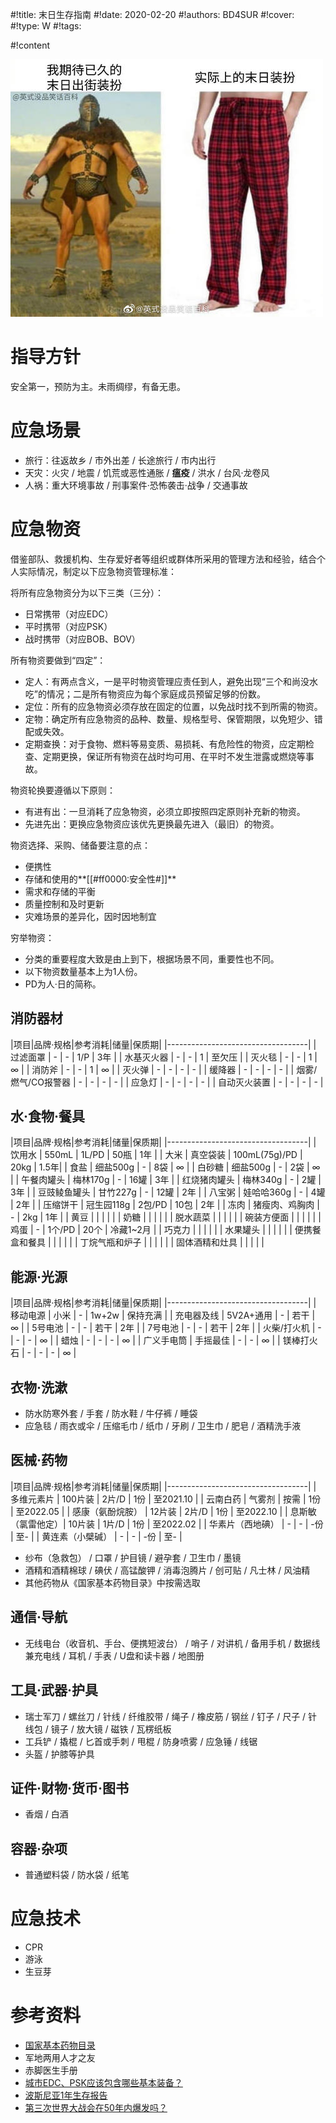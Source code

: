 #!title:    末日生存指南
#!date:     2020-02-20
#!authors:  BD4SUR
#!cover:    
#!type:     W
#!tags:     

#!content

![末日装扮。来源：微博@英式没品笑话百科](./image/W/末日装扮.jpg)

# 指导方针

安全第一，预防为主。未雨绸缪，有备无患。

# 应急场景

- 旅行：往返故乡 / 市外出差 / 长途旅行 / 市内出行
- 天灾：火灾 / 地震 / 饥荒或恶性通胀 / **瘟疫** / 洪水 / 台风·龙卷风
- 人祸：重大环境事故 / 刑事案件·恐怖袭击·战争 / 交通事故

# 应急物资

借鉴部队、救援机构、生存爱好者等组织或群体所采用的管理方法和经验，结合个人实际情况，制定以下应急物资管理标准：

将所有应急物资分为以下三类（三分）：

- 日常携带（对应EDC）
- 平时携带（对应PSK）
- 战时携带（对应BOB、BOV）

所有物资要做到“四定”：

- 定人：有两点含义，一是平时物资管理应责任到人，避免出现“三个和尚没水吃”的情况；二是所有物资应为每个家庭成员预留足够的份数。
- 定位：所有的应急物资必须存放在固定的位置，以免战时找不到所需的物资。
- 定物：确定所有应急物资的品种、数量、规格型号、保管期限，以免短少、错配或失效。
- 定期查换：对于食物、燃料等易变质、易损耗、有危险性的物资，应定期检查、定期更换，保证所有物资在战时均可用、在平时不发生泄露或燃烧等事故。

物资轮换要遵循以下原则：

- 有进有出：一旦消耗了应急物资，必须立即按照四定原则补充新的物资。
- 先进先出：更换应急物资应该优先更换最先进入（最旧）的物资。

物资选择、采购、储备要注意的点：

- 便携性
- 存储和使用的**[[#ff0000:安全性#]]**
- 需求和存储的平衡
- 质量控制和及时更新
- 灾难场景的差异化，因时因地制宜

穷举物资：

+ 分类的重要程度大致是由上到下，根据场景不同，重要性也不同。
+ 以下物资数量基本上为1人份。
+ PD为人·日的简称。

## 消防器材

|项目|品牌·规格|参考消耗|储量|保质期|
|-----------------------------------|
| 过滤面罩 | - | - | 1/P | 3年 |
| 水基灭火器 | - | - | 1 | 至欠压 |
| 灭火毯 | - | - | 1 | ∞ |
| 消防斧 | - | - | 1 | ∞ |
| 灭火弹 | - | - | - | - |
| 缓降器 | - | - | - | - |
| 烟雾/燃气/CO报警器 | - | - | - | - |
| 应急灯 | - | - | - | - |
| 自动灭火装置 | - | - | - | - |

## 水·食物·餐具

|项目|品牌·规格|参考消耗|储量|保质期|
|-----------------------------------|
| 饮用水       | 550mL      | 1L/PD | 50瓶 | 1年 |
| 大米         | 真空袋装   | 100mL(75g)/PD | 20kg | 1.5年|
| 食盐         | 细盐500g   | - | 8袋 | ∞ |
| 白砂糖       | 细盐500g   | - | 2袋 | ∞ |
| 午餐肉罐头   | 梅林170g   | - | 16罐 | 3年 |
| 红烧猪肉罐头 | 梅林340g   | - | 2罐 | 3年 |
| 豆豉鲮鱼罐头 | 甘竹227g   | - | 12罐 | 2年 |
| 八宝粥       | 娃哈哈360g | - | 4罐 | 2年 |
| 压缩饼干     | 冠生园118g | 2包/PD | 10包 | 2年 |
| 冻肉         | 猪瘦肉、鸡胸肉 | - | 2kg | 1年 |
| 黄豆         |  |  |  |  |
| 奶糖         |  |  |  |  |
| 脱水蔬菜     |  |  |  |  |
| 碗装方便面   |  |  |  |  |
| 鸡蛋         | - | 1个/PD | 20个 | 冷藏1~2月 |
| 巧克力       |  |  |  |  |
| 水果罐头     |  |  |  |  |
| 便携餐盒和餐具 |  |  |  |  |
| 丁烷气瓶和炉子 |  |  |  |  |
| 固体酒精和灶具 |  |  |  |  |

## 能源·光源

|项目|品牌·规格|参考消耗|储量|保质期|
|-----------------------------------|
| 移动电源 | 小米 | - | 1w+2w | 保持充满 |
| 充电器及线 | 5V2A+通用 | - | 若干 | ∞ |
| 5号电池 | - | - | 若干 | 2年 |
| 7号电池 | - | - | 若干 | 2年 |
| 火柴/打火机 | - | - | - | ∞ |
| 蜡烛 | - | - | - | ∞ |
| 广义手电筒 | 手摇最佳 | - | - | ∞ |
| 镁棒打火石 | - | - | - | ∞ |

## 衣物·洗漱

- 防水防寒外套 / 手套 / 防水鞋 / 牛仔裤 / 睡袋
- 应急毯 / 雨衣或伞 / 压缩毛巾 / 纸巾 / 牙刷 / 卫生巾 / 肥皂 / 酒精洗手液

## 医械·药物

|项目|品牌·规格|参考消耗|储量|保质期|
|-----------------------------------|
| 多维元素片        | 100片装 | 2片/D | 1份 | 至2021.10 |
| 云南白药          | 气雾剂  | 按需  | 1份 | 至2022.05 |
| 感康（氨酚烷胺）  | 12片装  | 2片/D | 1份 | 至2022.10 |
| 息斯敏（氯雷他定）| 10片装  | 1片/D | 1份 | 至2022.02 |
| 华素片（西地碘）  | -       | -     | -份 | 至-       |
| 黄连素（小檗碱）  | -       | -     | -份 | 至-       |

- 纱布（急救包） / 口罩 / 护目镜 / 避孕套 / 卫生巾 / 墨镜
- 酒精和酒精棉球 / 碘伏 / 高锰酸钾 / 消毒泡腾片 / 创可贴 / 凡士林 / 风油精
- 其他药物从《国家基本药物目录》中按需选取

## 通信·导航

- 无线电台（收音机、手台、便携短波台） / 哨子 / 对讲机 / 备用手机 / 数据线兼充电线 / 耳机 / 手表 / U盘和读卡器 / 地图册

## 工具·武器·护具

- 瑞士军刀 / 螺丝刀 / 针线 / 纤维胶带 / 绳子 / 橡皮筋 / 钢丝 / 钉子 / 尺子 / 针线包 / 镜子 / 放大镜 / 磁铁 / 瓦楞纸板
- 工兵铲 / 撬棍 / 匕首或手刺 / 甩棍 / 防身喷雾 / 应急锤 / 线锯
- 头盔 / 护膝等护具

## 证件·财物·货币·图书

- 香烟 / 白酒

## 容器·杂项

- 普通塑料袋 / 防水袋 / 纸笔

# 应急技术

- CPR
- 游泳
- 生豆芽

# 参考资料

- [国家基本药物目录](http://www.nhc.gov.cn/wjw/jbywml/list.shtml)
- 军地两用人才之友
- 赤脚医生手册
- [城市EDC、PSK应该包含哪些基本装备？](https://www.zhihu.com/question/19808099)
- [波斯尼亚1年生存报告](https://www.douban.com/group/topic/30893091/)
- [第三次世界大战会在50年内爆发吗？](https://www.zhihu.com/question/28974835/answer/1028502892)
